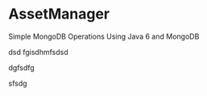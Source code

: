# AssetManager

Simple MongoDB Operations Using Java 6 and MongoDB

dsd fgisdhmfsdsd

dgfsdfg

sfsdg